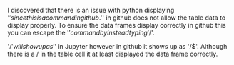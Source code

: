 I discovered that there is an issue with python displaying '$' since this is a command in github. '$' in github does not allow the table data to display properly. To ensure the data frames display correctly in github this you can escape the '$' command by instead typing '/$'. 

'/$' will show up as '$' in Jupyter however in github it shows up as '/$'. Although there is a / in the table cell it at least displayed the data frame correctly. 
